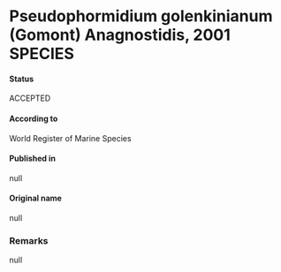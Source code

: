 # Pseudophormidium golenkinianum (Gomont) Anagnostidis, 2001 SPECIES

#### Status
ACCEPTED

#### According to
World Register of Marine Species

#### Published in
null

#### Original name
null

### Remarks
null